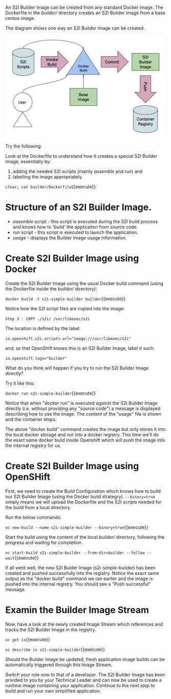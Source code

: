 An S2I Builder Image can be created from any standard Docker image. 
The Dockerfile in the _builder/_ directory creates an S2I Builder image from a base centos image. 

The diagram shows one way an S2I Builder Image can be created.

![S2I Builder Image Build Process](../../assets/introduction/simple-s2i-builder/s2i-builder-image-build-process.png)

Try the following:

Look at the Dockerfile to understand how it creates a special S2I Builder Image, essentially by:

1. adding the needed S2I scripts (mainly _assemble_ and _run_) and 
2. labelling the image appropriately.

``clear; cat builder/Dockerfile``{{execute}}

# Structure of an S2I Builder Image. 

+ _assemble_ script - this script is executed during the S2I build process and knows how to 'build' the applicaiton from source code. 
+ _run_ script - this script is executed to launch the application. 
+ _usage_ - displays the Builder Image usage information.

# Create S2I Builder Image using Docker

Create the S2I Builder Image using the usual Docker build command (using the Dockerfile inside the _builder/_ directory): 

``docker build -t s2i-simple-builder builder``{{execute}}

Notice how the S2I script files are copied into the image:

``Step 3 : COPY ./s2i/ /usr/libexec/s2i``

The location is defined by the label:

``io.openshift.s2i.scripts-url="image:///usr/libexec/s2i"``

and, so that OpenShift knows this is an S2I Builder Image, label it such:

``io.openshift.tags="builder"``

What do you think will happen if you try to run the S2I Builder Image directly?

Try it like this:

``docker run s2i-simple-builder``{{execute}}

Notice that when "docker run" is executed against the S2I Builder Image directly (i.e.  without providing any "source code") a message is displayed describing how to use the image.  The content of the "usage" file is shown and the container stops. 

The above "docker build" command creates the image but only stores it into the local docker storage and not into a docker registry. This time we'll do the exact same docker build inside Openshift which will push the image into the internal registry for us. 

# Create S2I Builder Image using OpenSHift

First, we need to create the Build Configuration which knows how to build our S2I Builder Image (using the Docker build strategry).  ``--binary=true`` simply means we will upload the Dockerfile and the S2I scripts needed for the build from a local directory. 

Run the below commands:

``oc new-build --name s2i-simple-builder --binary=true``{{execute}}

Start the build using the content of the local _builder/_ directory, following the progress and waiting for completion.

``oc start-build s2i-simple-builder --from-dir=builder --follow --wait``{{execute}}

If all went well, the new S2I Buider Image (s2i-simple-builder) has been created and pushed successfully into the registry.  Notice the exact same output as the "docker build" command we ran earlier and the image is pushed into the internal registry.  You should see a "Push successful" message. 

# Examin the Builder Image Stream

Now, have a look at the newly created Image Stream which references and tracks the S2I Builder Image in the registry.  

``oc get is``{{execute}}

``oc describe is s2i-simple-builder``{{execute}}

Should the Builder Image be updated, fresh application image builds can be automatically triggered through this Image Stream. 

Switch your role now to that of a developer. The S2I Builder Image has been privided to you by your Technical Leader and can now be used to create a runtime image containing your application.  Continue to the next step to build and run your own simplified application. 


